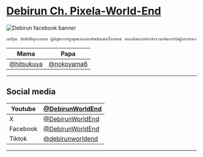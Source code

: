 # [Debirun Ch. Pixela-World-End](https://www.youtube.com/@DebirunWorldEnd)

![Debirun facebook banner](https://scontent.fbkk5-8.fna.fbcdn.net/v/t39.30808-6/441253965_122146357718202693_405936488638631496_n.png?_nc_cat=106&ccb=1-7&_nc_sid=5f2048&_nc_ohc=GBVKW2D6oUgQ7kNvgE3RNtD&_nc_ht=scontent.fbkk5-8.fna&oh=00_AYATcijLhpRhgGA00QxNOy9gzlhzgzcufIex8rlxl_gH0g&oe=666049F4)

```txt
เดบีรุน ภัยพิบัติอุกกาบาต ผู้บัญชาการสูงสุดแห่งกองทัพลับเมเทโอรอยด์ ออกเดินทางท่องจักรวาลจัดการกับผู้กระทำความผิดที่เป็นภัยคุกคามต่อทั้งเอกภพ มีพลังดาวตกที่กวาดล้างโลกเพื่อการถือกำเนิดใหม่ และชี้ชะตาทุกสรรพสิ่ง ตอนนี้ได้มาเยือนที่โลกมนุษย์ประเทศไทย แอบมาสำรวจโลกใบนี้อย่างแนบเนียนในร่างเด็กสาวชาวโลก เหมือนว่าจะถูกใจโลกใบนี้กับวัฒนธรรมของโลกนี้ไม่มากก็น้อย ยามที่โลกจะถึงกาลอวสาน จึงได้รวบรวมเพื่อนๆชาวworld end เพื่อช่วยโลกใบนี้ ทว่ามันสายเกินไปเวลาแห่งจุดจบได้มาถึงแล้ว ด้วยการตัดสินใจอันเด็ดเดี่ยวของเดบีรุนจึงได้พาทุกคนย้อนกลับมายังอดีต เป็นวีทูปเบอร์ เพื่อกระจายข่าวสารและประกาศให้ชาวโลกได้ตระหนักถึงภัยพิบัติที่กำลังคลืบคลานเข้ามาก่อนที่จะสายเกินไป เรื่องที่เล่ามาทั้งหมด เป็นจริงแค่ไหนไม่มีใครรู้ (เอ้า)
```

|Mama|Papa|
|---|---|
|[@hitsukuya](https://x.com/hitsukuya)|[@nokoyama6](https://x.com/nokoyama6)|

---

## Social media

|Youtube|[@DebirunWorldEnd](https://www.youtube.com/@DebirunWorldEnd)|
|---|---|
|X|[@DebirunWorldEnd](https://x.com/DebirunWorldEnd)|
|Facebook|[@DebirunWorldEnd](https://www.facebook.com/DebirunWorldEnd)|
|Tiktok|[@debirunworldend](https://tiktok.com/@debirunworldend)|

---
